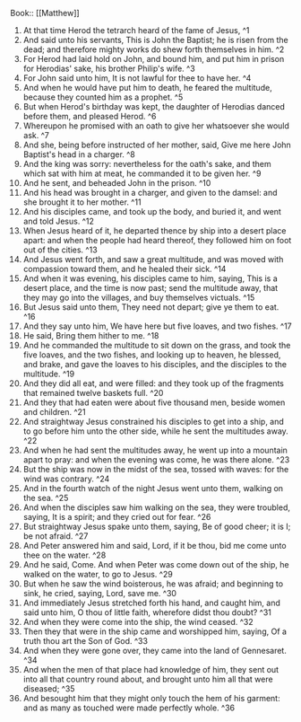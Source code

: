  Book:: [[Matthew]]
 1. At that time Herod the tetrarch heard of the fame of Jesus, ^1
 2. And said unto his servants, This is John the Baptist; he is risen from the dead; and therefore mighty works do shew forth themselves in him. ^2
 3. For Herod had laid hold on John, and bound him, and put him in prison for Herodias' sake, his brother Philip's wife. ^3
 4. For John said unto him, It is not lawful for thee to have her. ^4
 5. And when he would have put him to death, he feared the multitude, because they counted him as a prophet. ^5
 6. But when Herod's birthday was kept, the daughter of Herodias danced before them, and pleased Herod. ^6
 7. Whereupon he promised with an oath to give her whatsoever she would ask. ^7
 8. And she, being before instructed of her mother, said, Give me here John Baptist's head in a charger. ^8
 9. And the king was sorry: nevertheless for the oath's sake, and them which sat with him at meat, he commanded it to be given her. ^9
 10. And he sent, and beheaded John in the prison. ^10
 11. And his head was brought in a charger, and given to the damsel: and she brought it to her mother. ^11
 12. And his disciples came, and took up the body, and buried it, and went and told Jesus. ^12
 13. When Jesus heard of it, he departed thence by ship into a desert place apart: and when the people had heard thereof, they followed him on foot out of the cities. ^13
 14. And Jesus went forth, and saw a great multitude, and was moved with compassion toward them, and he healed their sick. ^14
 15. And when it was evening, his disciples came to him, saying, This is a desert place, and the time is now past; send the multitude away, that they may go into the villages, and buy themselves victuals. ^15
 16. But Jesus said unto them, They need not depart; give ye them to eat. ^16
 17. And they say unto him, We have here but five loaves, and two fishes. ^17
 18. He said, Bring them hither to me. ^18
 19. And he commanded the multitude to sit down on the grass, and took the five loaves, and the two fishes, and looking up to heaven, he blessed, and brake, and gave the loaves to his disciples, and the disciples to the multitude. ^19
 20. And they did all eat, and were filled: and they took up of the fragments that remained twelve baskets full. ^20
 21. And they that had eaten were about five thousand men, beside women and children. ^21
 22. And straightway Jesus constrained his disciples to get into a ship, and to go before him unto the other side, while he sent the multitudes away. ^22
 23. And when he had sent the multitudes away, he went up into a mountain apart to pray: and when the evening was come, he was there alone. ^23
 24. But the ship was now in the midst of the sea, tossed with waves: for the wind was contrary. ^24
 25. And in the fourth watch of the night Jesus went unto them, walking on the sea. ^25
 26. And when the disciples saw him walking on the sea, they were troubled, saying, It is a spirit; and they cried out for fear. ^26
 27. But straightway Jesus spake unto them, saying, Be of good cheer; it is I; be not afraid. ^27
 28. And Peter answered him and said, Lord, if it be thou, bid me come unto thee on the water. ^28
 29. And he said, Come. And when Peter was come down out of the ship, he walked on the water, to go to Jesus. ^29
 30. But when he saw the wind boisterous, he was afraid; and beginning to sink, he cried, saying, Lord, save me. ^30
 31. And immediately Jesus stretched forth his hand, and caught him, and said unto him, O thou of little faith, wherefore didst thou doubt? ^31
 32. And when they were come into the ship, the wind ceased. ^32
 33. Then they that were in the ship came and worshipped him, saying, Of a truth thou art the Son of God. ^33
 34. And when they were gone over, they came into the land of Gennesaret. ^34
 35. And when the men of that place had knowledge of him, they sent out into all that country round about, and brought unto him all that were diseased; ^35
 36. And besought him that they might only touch the hem of his garment: and as many as touched were made perfectly whole. ^36
